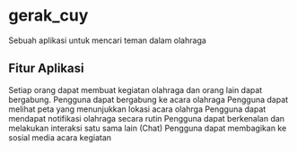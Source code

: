 # gerak_cuy
Sebuah aplikasi untuk mencari teman dalam olahraga

## Fitur Aplikasi
Setiap orang dapat membuat kegiatan olahraga dan orang lain dapat bergabung.
Pengguna dapat bergabung ke acara olahraga
Pengguna dapat melihat peta yang menunjukkan lokasi acara olahrga
Pengguna dapat mendapat notifikasi olahraga secara rutin
Pengguna dapat berkenalan dan melakukan interaksi satu sama lain (Chat)
Pengguna dapat membagikan ke sosial media acara kegiatan
